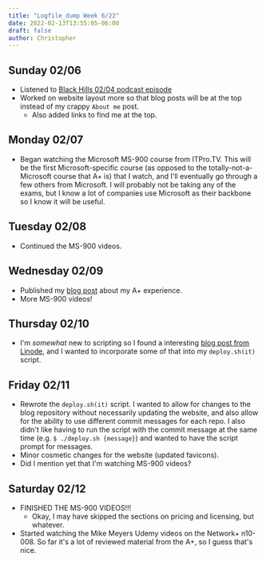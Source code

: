 ```yaml
---
title: "Logfile_dump Week 6/22"
date: 2022-02-13T13:55:05-06:00
draft: false
author: Christopher
---
```


## Sunday 02/06
- Listened to [Black Hills 02/04 podcast episode](https://www.blackhillsinfosec.com/talkin-about-infosec-news-2-4-2022/)
- Worked on website layout more so that blog posts will be at the top instead of my crappy `About me` post.
    - Also added links to find me at the top.

## Monday 02/07
- Began watching the Microsoft MS-900 course from ITPro.TV. This will be the first Microsoft-specific course (as opposed to the totally-not-a-Microsoft course that A+ is) that I watch, and I'll eventually go through a few others from Microsoft. I will probably not be taking any of the exams, but I know a lot of companies use Microsoft as their backbone so I know it will be useful.

## Tuesday 02/08
- Continued the MS-900 videos.

## Wednesday 02/09
- Published my [blog post](https://pshef.work/posts/a+-review/) about my A+ experience.
- More MS-900 videos!

## Thursday 02/10
- I'm *somewhat* new to scripting so I found a interesting [blog post from Linode](https://www.linode.com/docs/guides/intro-bash-shell-scripting/), and I wanted to incorporate some of that into my `deploy.sh(it)` script.

## Friday 02/11
- Rewrote the `deploy.sh(it)` script. I wanted to allow for changes to the blog repository without necessarily updating the website, and also allow for the ability to use different commit messages for each repo. I also didn't like having to run the script with the commit message at the same time (e.g. `$ ./deploy.sh {message}`) and wanted to have the script prompt for messages.
- Minor cosmetic changes for the website (updated favicons).
- Did I mention yet that I'm watching MS-900 videos?

## Saturday 02/12
- FINISHED THE MS-900 VIDEOS!!!
    - Okay, I may have skipped the sections on pricing and licensing, but whatever.
- Started watching the Mike Meyers Udemy videos on the Network+ n10-008. So far it's a lot of reviewed material from the A+, so I guess that's nice.
